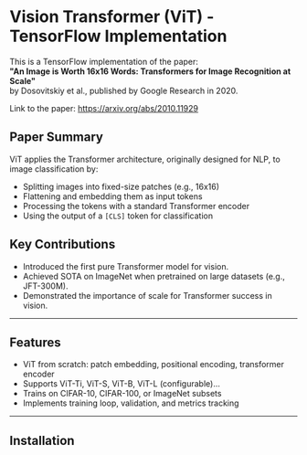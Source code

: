 # Vision Transformer (ViT) - TensorFlow Implementation

This is a TensorFlow implementation of the paper:  
**"An Image is Worth 16x16 Words: Transformers for Image Recognition at Scale"**  
by Dosovitskiy et al., published by Google Research in 2020.

Link to the paper: https://arxiv.org/abs/2010.11929

##  Paper Summary

ViT applies the Transformer architecture, originally designed for NLP, to image classification by:
- Splitting images into fixed-size patches (e.g., 16x16)
- Flattening and embedding them as input tokens
- Processing the tokens with a standard Transformer encoder
- Using the output of a `[CLS]` token for classification

##  Key Contributions
- Introduced the first pure Transformer model for vision.
- Achieved SOTA on ImageNet when pretrained on large datasets (e.g., JFT-300M).
- Demonstrated the importance of scale for Transformer success in vision.

---

##  Features

- ViT from scratch: patch embedding, positional encoding, transformer encoder
- Supports ViT-Ti, ViT-S, ViT-B, ViT-L (configurable)...
- Trains on CIFAR-10, CIFAR-100, or ImageNet subsets
- Implements training loop, validation, and metrics tracking

---

##  Installation
